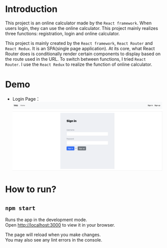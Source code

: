 # Introduction
This project is an online calculator made by the `React framework`. When users login, they can use the online calculator. This project mainly realizes three functions: registration, login and online calculator.

This project is mainly created by the `React framework`, `React Router` and `React Redux`. It is an SPA(single page application). At its core, what React Router does is conditionally render certain components to display based on the route used in the URL. To switch between functions, I tried `React Router`. I use the `React Redux` to realize the function of online calculator.

# Demo
 + Login Page：![Alt text](/resource/signIn.png)


# How to run?

## `npm start`

Runs the app in the development mode.\
Open [http://localhost:3000](http://localhost:3000) to view it in your browser.

The page will reload when you make changes.\
You may also see any lint errors in the console.
